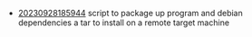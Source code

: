 - [20230928185944](/zet/20230928185944/README.md) script to package up program and debian dependencies a tar to install on a remote target machine

